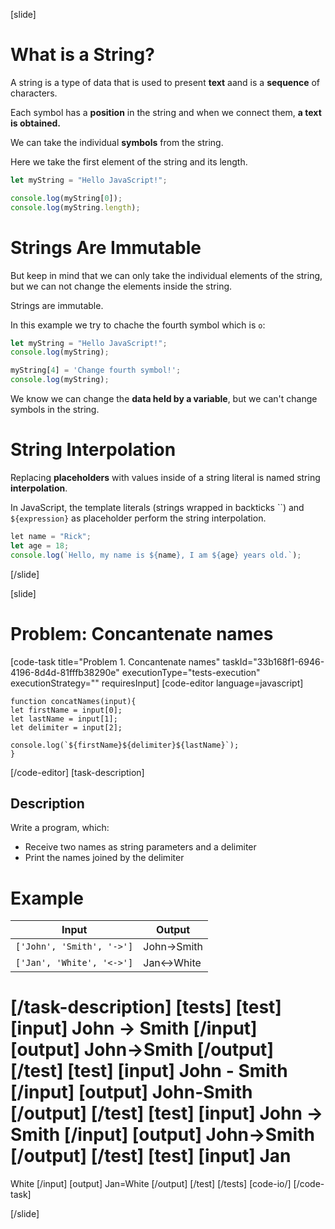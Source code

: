 [slide]
# What is a String?

A string is a type of data that is used to present **text** aand is a **sequence** of characters.

Each symbol has a **position** in the string and when we connect them, **a text is obtained.**

We can take the individual **symbols** from the string.

Here we take the first element of the string and its length.

``` js live
let myString = "Hello JavaScript!";

console.log(myString[0]);
console.log(myString.length);
```

# Strings Are Immutable

But keep in mind that we can only take the individual elements of the string, but we can not change the elements inside the string.

Strings are immutable. 

In this example we try to chache the fourth symbol which is `o`:

``` js live
let myString = "Hello JavaScript!";
console.log(myString);

myString[4] = 'Change fourth symbol!';
console.log(myString);  
```

We know we can change the **data held by a variable**, but we can't change symbols in the string.

# String Interpolation

Replacing **placeholders** with values inside of a string literal is named string **interpolation**. 

In JavaScript, the template literals (strings wrapped in backticks \`\`) and `${expression}` as placeholder perform the string interpolation.

``` js live
let name = "Rick";
let age = 18;
console.log(`Hello, my name is ${name}, I am ${age} years old.`);
```
[/slide]

[slide]
# Problem: Concantenate names
[code-task title="Problem 1. Concantenate names" taskId="33b168f1-6946-4196-8d4d-81fffb38290e" executionType="tests-execution" executionStrategy="" requiresInput]
[code-editor language=javascript]
```
function concatNames(input){
let firstName = input[0];
let lastName = input[1];
let delimiter = input[2];

console.log(`${firstName}${delimiter}${lastName}`);
}
```
[/code-editor]
[task-description]
## Description
Write a program, which: 
- Receive two names as string parameters and a delimiter
- Print the names joined by the delimiter

# Example
  | **Input** | **Output** |
| --- | --- |
|`['John', 'Smith', '->']`| John\-\>Smith |
|`['Jan', 'White', '<->']`|Jan\<\-\>White|

[/task-description]
[tests]
[test]
[input]
John
\-\>
Smith
[/input]
[output]
John-\>Smith
[/output]
[/test]
[test]
[input]
John
\-
Smith
[/input]
[output]
John\-Smith
[/output]
[/test]
[test]
[input]
John
\-\>
Smith
[/input]
[output]
John-\>Smith
[/output]
[/test]
[test]
[input]
Jan
=
White
[/input]
[output]
Jan=White
[/output]
[/test]
[/tests]
[code-io/]
[/code-task]

[/slide]
